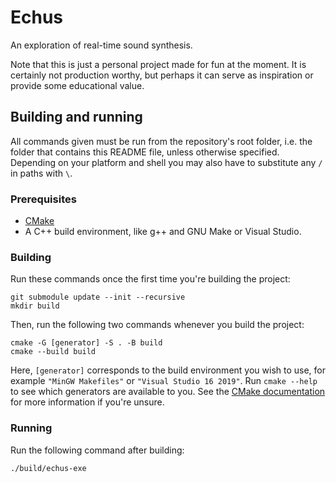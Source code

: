 # Echus
An exploration of real-time sound synthesis.

Note that this is just a personal project made for fun at the moment.
It is certainly not production worthy, but perhaps it can serve as inspiration
or provide some educational value.

## Building and running
All commands given must be run from the repository's root folder, i.e. the
folder that contains this README file, unless otherwise specified.
Depending on your platform and shell you may also have to substitute any `/` in
paths with `\`.

### Prerequisites
- [CMake](https://cmake.org/)
- A C++ build environment, like g++ and GNU Make or Visual Studio.

### Building
Run these commands once the first time you're building the project:

    git submodule update --init --recursive
    mkdir build

Then, run the following two commands whenever you build the project:

    cmake -G [generator] -S . -B build
    cmake --build build

Here, `[generator]` corresponds to the build environment you wish to use, for
example `"MinGW Makefiles"` or `"Visual Studio 16 2019"`.
Run `cmake --help` to see which generators are available to you.
See the [CMake documentation](
    https://cmake.org/cmake/help/latest/manual/cmake-generators.7.html
) for more information if you're unsure.

### Running
Run the following command after building:

    ./build/echus-exe
